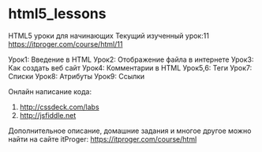﻿# html5_lessons
HTML5 уроки для начинающих
Текущий изученный урок:11 
https://itproger.com/course/html/11

Урок1:	 Введение в HTML
Урок2:   Отображение файла в интернете
Урок3:	 Как создать веб сайт
Урок4:	 Комментарии в HTML
Урок5,6: Теги 
Урок7: 	 Списки
Урок8: 	 Атрибуты
Урок9: 	 Ссылки

Онлайн написание кода: 
1) http://cssdeck.com/labs
2) http://jsfiddle.net

Дополнительное описание, домашние задания и многое другое можно найти на сайте itProger: https://itproger.com/course/html